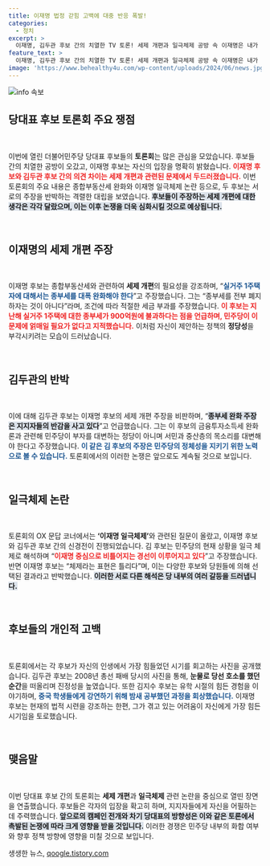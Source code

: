```yaml
---
title: 이재명 법정 갇힘 고백에 대중 반응 폭발!
categories:
  - 정치
excerpt: >
  이재명, 김두관 후보 간의 치열한 TV 토론! 세제 개편과 일극체제 공방 속 이재명은 내가 가장 힘든 시기라 밝혀. 민주당의 향후 방향은? 클릭해서 확인하세요!
feature_text: >
  이재명, 김두관 후보 간의 치열한 TV 토론! 세제 개편과 일극체제 공방 속 이재명은 내가 가장 힘든 시기라 밝혀. 민주당의 향후 방향은? 클릭해서 확인하세요!
image: 'https://www.behealthy4u.com/wp-content/uploads/2024/06/news.jpg'
---
```


<p><img src="https://www.behealthy4u.com/wp-content/uploads/2024/06/news.jpg" alt="info 속보" /></p>

<h2 data-ke-size="size26">당대표 후보 토론회 주요 쟁점</h2>

<p data-ke-size="size16">&nbsp;</p>

<p>이번에 열린 더불어민주당 당대표 후보들의 <b>토론회</b>는 많은 관심을 모았습니다. 후보들 간의 치열한 공방이 오갔고, 이재명 후보는 자신의 입장을 명확히 밝혔습니다. <b><span style="color: #ee2323;">이재명 후보와 김두관 후보 간의 의견 차이는 세제 개편과 관련된 문제에서 두드러졌습니다.</span></b> 이번 토론회의 주요 내용은 종합부동산세 완화와 이재명 일극체제 논란 등으로, 두 후보는 서로의 주장을 반박하는 격렬한 대립을 보였습니다. <b><span style="background-color: #21538527;">후보들이 주장하는 세제 개편에 대한 생각은 각각 달랐으며, 이는 이후 논쟁을 더욱 심화시킬 것으로 예상됩니다.</span></b></p>

<p data-ke-size="size16">&nbsp;</p>

<h2 data-ke-size="size26">이재명의 세제 개편 주장</h2>

<p data-ke-size="size16">&nbsp;</p>

<p>이재명 후보는 종합부동산세와 관련하여 <b>세제 개편</b>의 필요성을 강조하며, “<b><span style="color: #1a5490;">실거주 1주택자에 대해서는 종부세를 대폭 완화해야 한다</span></b>”고 주장했습니다. 그는 “종부세를 전부 폐지하자는 것이 아니다”라며, 조건에 따라 적절한 세금 부과를 주장했습니다. <b><span style="color: #ee2323;">이 후보는 지난해 실거주 1주택에 대한 종부세가 900억원에 불과하다는 점을 언급하며, 민주당이 이 문제에 얽매일 필요가 없다고 지적했습니다.</span></b> 이처럼 자신이 제안하는 정책의 <b>정당성</b>을 부각시키려는 모습이 드러났습니다.</p>

<p data-ke-size="size16">&nbsp;</p>

<h2 data-ke-size="size26">김두관의 반박</h2>

<p data-ke-size="size16">&nbsp;</p>

<p>이에 대해 김두관 후보는 이재명 후보의 세제 개편 주장을 비판하며, “<b><span style="background-color: #21538527;">종부세 완화 주장은 지지자들의 반감을 사고 있다</span></b>”고 언급했습니다. 그는 이 후보의 금융투자소득세 완화론과 관련해 민주당이 부자를 대변하는 정당이 아니며 서민과 중산층의 목소리를 대변해야 한다고 주장했습니다. <b><span style="color: #1a5490;">이 같은 김 후보의 주장은 민주당의 정체성을 지키기 위한 노력으로 볼 수 있습니다.</span></b> 토론회에서의 이러한 논쟁은 앞으로도 계속될 것으로 보입니다.</p>

<p data-ke-size="size16">&nbsp;</p>

<h2 data-ke-size="size26">일극체제 논란</h2>

<p data-ke-size="size16">&nbsp;</p>

<p>토론회의 OX 문답 코너에서는 <b>‘이재명 일극체제’</b>와 관련된 질문이 올랐고, 이재명 후보와 김두관 후보 간의 신경전이 진행되었습니다. 김 후보는 민주당의 현재 상황을 일극 체제로 해석하며 “<b><span style="color: #ee2323;">이재명 중심으로 비틀어지는 경선이 이루어지고 있다</span></b>”고 주장했습니다. 반면 이재명 후보는 “체제라는 표현은 틀리다”며, 이는 다양한 후보와 당원들에 의해 선택된 결과라고 반박했습니다. <b><span style="background-color: #21538527;">이러한 서로 다른 해석은 당 내부의 여러 갈등을 드러냅니다.</span></b></p>

<p data-ke-size="size16">&nbsp;</p>

<h2 data-ke-size="size26">후보들의 개인적 고백</h2>

<p data-ke-size="size16">&nbsp;</p>

<p>토론회에서는 각 후보가 자신의 인생에서 가장 힘들었던 시기를 회고하는 사진을 공개했습니다. 김두관 후보는 2008년 총선 패배 당시의 사진을 통해, <b>눈물로 당선 호소를 했던 순간</b>을 떠올리며 진정성을 높였습니다. 또한 김지수 후보는 유학 시절의 힘든 경험을 이야기하며, <b><span style="color: #1a5490;">중국 학생들에게 강연하기 위해 밤새 공부했던 과정을 회상했습니다.</span></b> 이재명 후보는 현재의 법적 시련을 강조하는 한편, 그가 겪고 있는 어려움이 자신에게 가장 힘든 시기임을 토로했습니다.</p>

<p data-ke-size="size16">&nbsp;</p>

<h2 data-ke-size="size26">맺음말</h2>

<p data-ke-size="size16">&nbsp;</p>

<p>이번 당대표 후보 간의 토론회는 <b>세제 개편</b>과 <b>일극체제</b> 관련 논란을 중심으로 열띤 장면을 연출했습니다. 후보들은 각자의 입장을 확고히 하며, 지지자들에게 자신을 어필하는 데 주력했습니다. <b><span style="background-color: #21538527;">앞으로의 캠페인 전개와 차기 당대표의 방향성은 이와 같은 토론에서 촉발된 논쟁에 따라 크게 영향을 받을 것입니다.</span></b> 이러한 경쟁은 민주당 내부의 화합 여부와 향후 정책 방향에 영향을 미칠 것으로 보입니다.</p>
생생한 뉴스, <a href="https://qoogle.tistory.com" rel="dofollow">qoogle.tistory.com</a>


